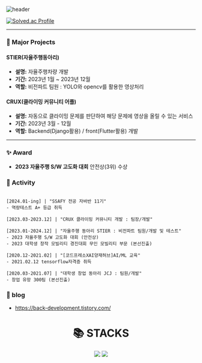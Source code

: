   
![header](https://capsule-render.vercel.app/api?type=waving&color=timeGradient&text=Welcome%20to%20Jaejun's%20GitHub%20👋&animation=twinkling&fontSize=35&fontAlignY=40&fontAlign=65&height=250)

[![Solved.ac Profile](http://mazassumnida.wtf/api/v2/generate_badge?boj=sktks11)](https://solved.ac/sktks11/)

----------------------------------------

### 🌟 Major Projects

#### STIER(자율주행동아리)
- **설명:** 자율주행차량 개발
- **기간:** 2023년 1월 ~ 2023년 12월
- **역할:** 비전파트 팀원 : YOLO와 opencv를 활용한 영상처리

#### CRUX(클라이밍 커뮤니티 어플)
- **설명:** 자동으로 클라이밍 문제를 판단하여 해당 문제에 영상을 올릴 수 있는 서비스
- **기간:** 2023년 3월 - 12월
- **역할:** Backend(Django활용) / front(Flutter활용) 개발

-----------------------

### ✨ Award
- **2023 자율주행 S/W 고도화 대회**
안전상(3위) 수상


### 🚀 Activity
```shell

[2024.01-ing] | "SSAFY 전공 자바반 11기"
- 역량테스트 A+ 등급 취득

[2023.03-2023.12] | "CRUX 클라이밍 커뮤니티 개발 : 팀장/개발"

[2023.01-2024.12] | "자율주행 동아리 STIER : 비전파트 팀원/개발 및 테스트"
- 2023 자율주행 S/W 고도화 대회 (안전상)
- 2023 대학생 창작 모빌리티 경진대회 무인 모빌리티 부문 (본선진출)

[2020.12-2021.02] | "[코드프레소XAI양재허브]AI/ML 교육"
- 2021.02.12 tensorflow자격증 취득

[2020.03-2021.07] | "대학생 창업 동아리 JCJ : 팀원/개발"
- 창업 유망 300팀 (본선진출)
```
### 🌟 blog
- https://back-development.tistory.com/

<div align=center><h1>📚 STACKS</h1></div>
<div align=center> 
  <img src="https://img.shields.io/badge/java-007396?style=for-the-badge&logo=java&logoColor=white"> 
  <img src="https://img.shields.io/badge/python-3776AB?style=for-the-badge&logo=python&logoColor=white"> 
  <br>
  
 <!--  <img src="https://img.shields.io/badge/html5-E34F26?style=for-the-badge&logo=html5&logoColor=orange"> -->
  <!-- <img src="https://img.shields.io/badge/javascript-F7DF1E?style=for-the-badge&logo=javascript&logoColor=black"> -->
  <br>
  
  <!-- <img src="https://img.shields.io/badge/oracle-F80000?style=for-the-badge&logo=oracle&logoColor=white"> -->
  <!-- <img src="https://img.shields.io/badge/mysql-4479A1?style=for-the-badge&logo=mysql&logoColor=white"> -->
  <br>
  
  <!-- <img src="https://img.shields.io/badge/spring-6DB33F?style=for-the-badge&logo=spring&logoColor=white"> -->
  <br>

  <!--  <img src="https://img.shields.io/badge/linux-FCC624?style=for-the-badge&logo=linux&logoColor=black"> -->
<!--   <img src="https://img.shields.io/badge/apache tomcat-F8DC75?style=for-the-badge&logo=apachetomcat&logoColor=white"> -->
  <br>
  
 <!--  <img src="https://img.shields.io/badge/github-181717?style=for-the-badge&logo=github&logoColor=white"> -->
<!--   <img src="https://img.shields.io/badge/git-F05032?style=for-the-badge&logo=git&logoColor=white"> -->
  <br>
</div>

